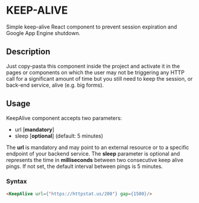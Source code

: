 # KEEP-ALIVE
Simple keep-alive React component to prevent session expiration and Google App Engine shutdown.

## Description
Just copy-pasta this component inside the project and activate it in the pages or components on which the user may not be triggering any HTTP call for a significant amount of time but you still need to keep the session, or back-end service, alive (e.g. big forms).

## Usage
KeepAlive component accepts two parameters:
- url [**mandatory**]
- sleep [**optional**] (default: 5 minutes)

The **url** is mandatory and may point to an external resource or to a specific endpoint of your backend service.
The **sleep** parameter is optional and represents the time in **milliseconds** between two consecutive keep alive pings. If not set, the default interval between pings is 5 minutes.

### Syntax
```html
<KeepAlive url={'https://httpstat.us/200'} gap={1500}/>
```